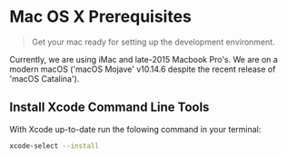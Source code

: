 # Mac OS X Prerequisites

> Get your mac ready for setting up the development environment.

Currently, we are using iMac and late-2015 Macbook Pro's. We are on a modern macOS ('macOS Mojave' v10.14.6 despite the recent release of 'macOS Catalina').

## Install Xcode Command Line Tools

With Xcode up-to-date run the folowing command in your terminal:

```bash
xcode-select --install
```
